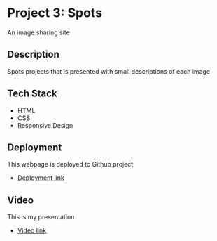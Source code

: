 # Project 3: Spots

An image sharing site

## Description

Spots projects that is presented with small descriptions of each image

## Tech Stack

- HTML
- CSS
- Responsive Design 

## Deployment 

This webpage is deployed to Github project

- [Deployment link](git@github.com:jypark7/se_project_spots.git)

## Video

This is my presentation

- [Video link](https://www.loom.com/share/e270aaea32524775b3a91cba1512b8c7?sid=92cc6934-20af-4e78-9dbc-7858dc9674ff)
